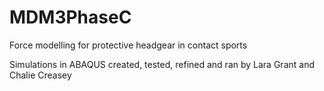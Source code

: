 # MDM3PhaseC
Force modelling for protective headgear in contact sports

Simulations in ABAQUS created, tested, refined and ran by Lara Grant and Chalie Creasey 
